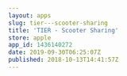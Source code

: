 ```yaml
---
layout: apps
slug: tier---scooter-sharing
title: 'TIER - Scooter Sharing'
store: apple
app_id: 1436140272
date: 2019-09-30T06:25:07Z
published: 2018-10-13T14:41:57Z
---
```

